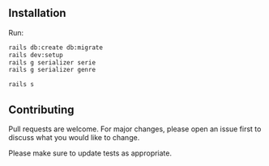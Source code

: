 ## Installation
Run:

```bash
rails db:create db:migrate
rails dev:setup
rails g serializer serie
rails g serializer genre

rails s
```

## Contributing
Pull requests are welcome. For major changes, please open an issue first to discuss what you would like to change.

Please make sure to update tests as appropriate.

